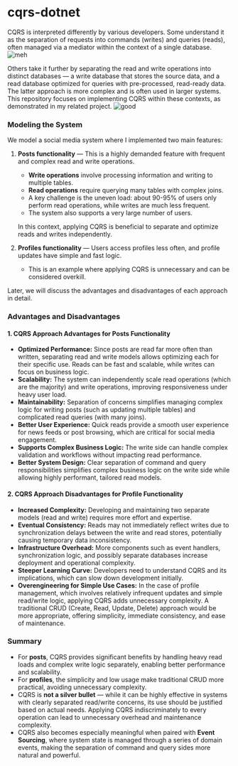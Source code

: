 # cqrs-dotnet

CQRS is interpreted differently by various developers. Some understand it as the separation of requests into commands (writes) and queries (reads), often managed via a mediator within the context of a single database.
![meh](https://github.com/user-attachments/assets/51b3f6c0-de42-4d00-b361-054106a1af68)

Others take it further by separating the read and write operations into distinct databases — a write database that stores the source data, and a read database optimized for queries with pre-processed, read-ready data. The latter approach is more complex and is often used in larger systems. This repository focuses on implementing CQRS within these contexts, as demonstrated in my related project.
![good](https://github.com/user-attachments/assets/1e6a7137-1c31-45a2-beae-0804bfcdad95)

### Modeling the System

We model a social media system where I implemented two main features:

1. **Posts functionality** — This is a highly demanded feature with frequent and complex read and write operations.

   * **Write operations** involve processing information and writing to multiple tables.
   * **Read operations** require querying many tables with complex joins.
   * A key challenge is the uneven load: about 90-95% of users only perform read operations, while writes are much less frequent.
   * The system also supports a very large number of users.

   In this context, applying CQRS is beneficial to separate and optimize reads and writes independently.

2. **Profiles functionality** — Users access profiles less often, and profile updates have simple and fast logic.

   * This is an example where applying CQRS is unnecessary and can be considered overkill.

Later, we will discuss the advantages and disadvantages of each approach in detail.

### Advantages and Disadvantages

#### 1. **CQRS Approach Advantages for Posts Functionality**

* **Optimized Performance:** Since posts are read far more often than written, separating read and write models allows optimizing each for their specific use. Reads can be fast and scalable, while writes can focus on business logic.
* **Scalability:** The system can independently scale read operations (which are the majority) and write operations, improving responsiveness under heavy user load.
* **Maintainability:** Separation of concerns simplifies managing complex logic for writing posts (such as updating multiple tables) and complicated read queries (with many joins).
* **Better User Experience:** Quick reads provide a smooth user experience for news feeds or post browsing, which are critical for social media engagement.
* **Supports Complex Business Logic:** The write side can handle complex validation and workflows without impacting read performance.
* **Better System Design:** Clear separation of command and query responsibilities simplifies complex business logic on the write side while allowing highly performant, tailored read models.

#### 2. **CQRS Approach Disadvantages for Profile Functionality**

* **Increased Complexity:** Developing and maintaining two separate models (read and write) requires more effort and expertise.
* **Eventual Consistency:** Reads may not immediately reflect writes due to synchronization delays between the write and read stores, potentially causing temporary data inconsistency.
* **Infrastructure Overhead:** More components such as event handlers, synchronization logic, and possibly separate databases increase deployment and operational complexity.
* **Steeper Learning Curve:** Developers need to understand CQRS and its implications, which can slow down development initially.
* **Overengineering for Simple Use Cases:** In the case of profile management, which involves relatively infrequent updates and simple read/write logic, applying CQRS adds unnecessary complexity. A traditional CRUD (Create, Read, Update, Delete) approach would be more appropriate, offering simplicity, immediate consistency, and ease of maintenance.

### Summary

* For **posts**, CQRS provides significant benefits by handling heavy read loads and complex write logic separately, enabling better performance and scalability.
* For **profiles**, the simplicity and low usage make traditional CRUD more practical, avoiding unnecessary complexity.
* CQRS is **not a silver bullet** — while it can be highly effective in systems with clearly separated read/write concerns, its use should be justified based on actual needs. Applying CQRS indiscriminately to every operation can lead to unnecessary overhead and maintenance complexity.
* CQRS also becomes especially meaningful when paired with **Event Sourcing**, where system state is managed through a series of domain events, making the separation of command and query sides more natural and powerful.
